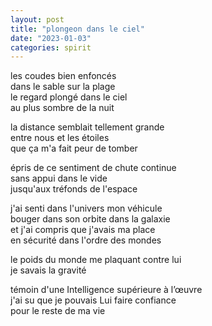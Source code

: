 ```yaml
---
layout: post
title: "plongeon dans le ciel"
date: "2023-01-03"
categories: spirit
---
```



les coudes bien enfoncés  
dans le sable sur la plage  
le regard plongé dans le ciel  
au plus sombre de la nuit  

la distance semblait tellement grande  
entre nous et les étoiles  
que ça m'a fait peur de tomber  

épris de ce sentiment de chute continue  
sans appui dans le vide  
jusqu'aux tréfonds de l'espace  

j'ai senti dans l'univers mon véhicule  
bouger dans son orbite dans la galaxie  
et j'ai compris que j'avais ma place  
en sécurité dans l'ordre des mondes  

le poids du monde me plaquant contre lui  
je savais la gravité  

témoin d'une Intelligence supérieure à l’œuvre  
j'ai su que je pouvais Lui faire confiance  
pour le reste de ma vie  
